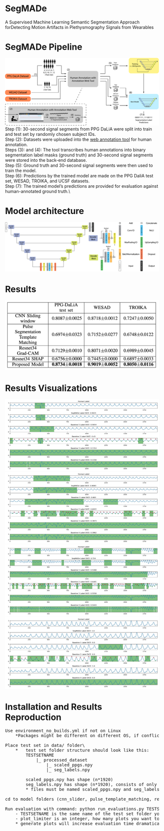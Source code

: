 # SegMADe
A Supervised Machine Learning Semantic Segmentation Approach forDetecting Motion Artifacts in Plethysmography Signals from Wearables

# SegMADe Pipeline
![overall_pipeline](https://github.com/chengstark/SegMADe/raw/main/readme_images/overall_pipeline2.png)
Step (1): 30-second  signal  segments  from  PPG  DaLiA  were  split  into  train  and  test  set  by randomly chosen subject IDs.\
Step (2): Datasets were uploaded into the [web annotation tool](https://github.com/chengstark/SegMADe-Annotation-Tool) for human annotation. \
Steps (3): and (4): The tool transcribes human annotations into binary segmentation label masks (ground truth) and 30-second signal segments were stored into the back-end database.\
Step (5): Ground truth and 30-second signal segments were then used to train the model.\
Step (6): Predictions by the trained model are made on the PPG DaliA test set, WESAD, TROIKA, and UCSF datasets.\
Step (7): The trained model’s predictions are provided for evaluation against human-annotated ground truth.\

# Model architecture
![model](https://github.com/chengstark/SegMADe/raw/main/readme_images/model_U_plot%20v3.png)

# Results
![results](https://github.com/chengstark/SegMADe/raw/main/readme_images/results.png)

# Results Visualizations
![vis_1](https://github.com/chengstark/SegMADe/raw/main/readme_images/DaLiA_38.jpg)
![vis_2](https://github.com/chengstark/SegMADe/raw/main/readme_images/DaLia_715.jpg)
![vis_3](https://github.com/chengstark/SegMADe/raw/main/readme_images/TROIKA_6.jpg)
![vis_4](https://github.com/chengstark/SegMADe/raw/main/readme_images/WESAD_2880.jpg)

# Installation and Results Reproduction
<pre>
Use environment_no_builds.yml if not on Linux
	*Packages might be different on different OS, if conflicts exists, please delete the confilct packages from yml file, since some packages are required only on Ubuntu/ Linux

Place test set in data/ folder\
	* 	test set folder structure should look like this:
		TESTSETNAME
			|_ processed_dataset
				|_ scaled_ppgs.npy
				|_ seg_labels.npy
		 
		scaled_ppgs.npy has shape (n*1920)
		seg_labels.npy has shape (n*1920), consists of only 1 and 0 integers
		* files must be named scaled_ppgs.npy and seg_labels.npy

cd to model folders (cnn_slider, pulse_template_matching, resnet34, proposed)

Run evaluation with command: python run_evaluations.py TESTSETNAME plot_limiter
	- TESTSETNAME is the same name of the test set folder you placed in the parent data/ folder
	- plot_limiter is an integer, how many plots you want to generate for sampling purpose
	* generate plots will increase evaluation time dramatically, recommend 0 if evaluation is the priority
</pre>
